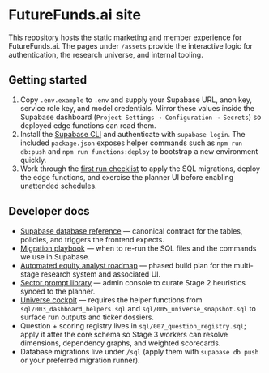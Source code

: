 # FutureFunds.ai site

This repository hosts the static marketing and member experience for FutureFunds.ai. The
pages under `/assets` provide the interactive logic for authentication, the research
universe, and internal tooling.

## Getting started

1. Copy `.env.example` to `.env` and supply your Supabase URL, anon key,
   service role key, and model credentials. Mirror these values inside the
   Supabase dashboard (`Project Settings → Configuration → Secrets`) so deployed
   edge functions can read them.
2. Install the [Supabase CLI](https://supabase.com/docs/reference/cli/overview)
   and authenticate with `supabase login`. The included `package.json` exposes
   helper commands such as `npm run db:push` and `npm run functions:deploy` to
   bootstrap a new environment quickly.
3. Work through the [first run checklist](docs/first-run-checklist.md) to apply
   the SQL migrations, deploy the edge functions, and exercise the planner UI
   before enabling unattended schedules.

## Developer docs

- [Supabase database reference](docs/supabase-schema.md) — canonical contract for the
  tables, policies, and triggers the frontend expects.
- [Migration playbook](docs/migration-playbook.md) — when to re-run the SQL files and
  the commands we use in Supabase.
- [Automated equity analyst roadmap](docs/equity-analyst-roadmap.md) — phased build plan for the
  multi-stage research system and associated UI.
- [Sector prompt library](sectors.html) — admin console to curate Stage 2 heuristics synced to the planner.
- [Universe cockpit](universe.html) — requires the helper functions from `sql/003_dashboard_helpers.sql`
  and `sql/005_universe_snapshot.sql` to surface run outputs and ticker dossiers.
- Question + scoring registry lives in `sql/007_question_registry.sql`; apply it after the
  core schema so Stage&nbsp;3 workers can resolve dimensions, dependency graphs, and
  weighted scorecards.
- Database migrations live under `/sql` (apply them with `supabase db push` or your preferred
  migration runner).
